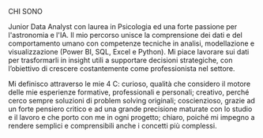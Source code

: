 CHI SONO

Junior Data Analyst con laurea in Psicologia ed una forte passione per l'astronomia e l'IA.
Il mio percorso unisce la comprensione dei dati e del comportamento umano con competenze tecniche in analisi, modellazione e visualizzazione (Power BI, SQL, Excel e Python).
Mi piace lavorare sui dati per trasformarli in insight utili a supportare decisioni strategiche, con l’obiettivo di crescere costantemente come professionista nel settore.

Mi definisco attraverso le mie 4 C: curioso, qualità che considero il motore delle mie esperienze formative, professionali e personali; creativo, perché cerco sempre soluzioni di problem solving originali; coscienzioso, grazie ad un forte pensiero critico e ad una grande precisione maturate con lo studio e il lavoro e che porto con me in ogni progetto; chiaro, poiché mi impegno a rendere semplici e comprensibili anche i concetti più complessi.
